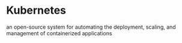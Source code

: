 # Kubernetes
an open-source system for automating the deployment, scaling, and management of containerized applications
